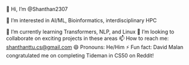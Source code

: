 👋 Hi, I’m @Shanthan2307

👀 I’m interested in AI/ML, Bioinformatics, interdisciplinary HPC

🌱 I’m currently learning Transformers, NLP, and Linux
💞️ I’m looking to collaborate on exciting projects in these areas
📫 How to reach me: shanthanttu.cs@gmail.com
😄 Pronouns: He/Him
⚡ Fun fact: David Malan congratulated me on completing Tideman in CS50 on Reddit!
